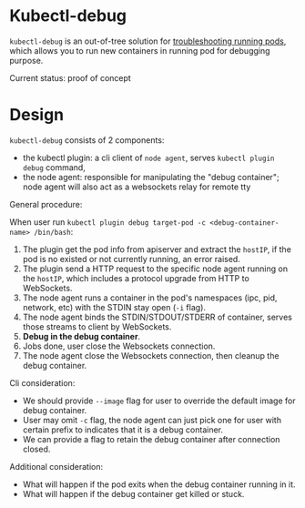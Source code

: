 # Kubectl-debug

`kubectl-debug` is an out-of-tree solution for [troubleshooting running pods](https://github.com/kubernetes/community/blob/master/contributors/design-proposals/node/troubleshoot-running-pods.md), which allows you to run new containers in running pod for debugging purpose.

Current status: proof of concept

# Design

`kubectl-debug` consists of 2 components:

* the kubectl plugin: a cli client of `node agent`, serves `kubectl plugin debug` command, 
* the node agent: responsible for manipulating the "debug container"; node agent will also act as a websockets relay for remote tty

General procedure:

When user run `kubectl plugin debug target-pod -c <debug-container-name> /bin/bash`:

1. The plugin get the pod info from apiserver and extract the `hostIP`, if the pod is no existed or not currently running, an error raised.
2. The plugin send a HTTP request to the specific node agent running on the `hostIP`, which includes a protocol upgrade from HTTP to WebSockets.
3. The node agent runs a container in the pod's namespaces (ipc, pid, network, etc) with the STDIN stay open (`-i` flag).
4. The node agent binds the STDIN/STDOUT/STDERR of container, serves those streams to client by WebSockets.
5. **Debug in the debug container**.
6. Jobs done, user close the Websockets connection.
7. The node agent close the Websockets connection, then cleanup the debug container.

Cli consideration:

* We should provide `--image` flag for user to override the default image for debug container.
* User may omit `-c` flag, the node agent can just pick one for user with certain prefix to indicates that it is a debug container.
* We can provide a flag to retain the debug container after connection closed.

Additional consideration:

* What will happen if the pod exits when the debug container running in it.
* What will happen if the debug container get killed or stuck.

